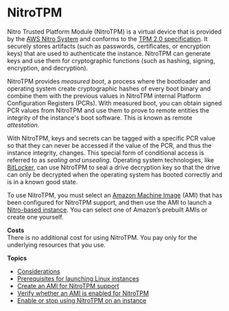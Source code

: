 # NitroTPM<a name="nitrotpm"></a>

Nitro Trusted Platform Module \(NitroTPM\) is a virtual device that is provided by the [AWS Nitro System](http://aws.amazon.com/ec2/nitro/) and conforms to the [TPM 2\.0 specification](https://trustedcomputinggroup.org/resource/trusted-platform-module-2-0-a-brief-introduction/)\. It securely stores artifacts \(such as passwords, certificates, or encryption keys\) that are used to authenticate the instance\. NitroTPM can generate keys and use them for cryptographic functions \(such as hashing, signing, encryption, and decryption\)\.

NitroTPM provides *measured boot*, a process where the bootloader and operating system create cryptographic hashes of every boot binary and combine them with the previous values in NitroTPM internal Platform Configuration Registers \(PCRs\)\. With measured boot, you can obtain signed PCR values from NitroTPM and use them to prove to remote entities the integrity of the instance's boot software\. This is known as remote *attestation*\.

With NitroTPM, keys and secrets can be tagged with a specific PCR value so that they can never be accessed if the value of the PCR, and thus the instance integrity, changes\. This special form of conditional access is referred to as *sealing and unsealing*\. Operating system technologies, like [BitLocker](https://docs.microsoft.com/en-us/windows/security/information-protection/bitlocker/bitlocker-overview), can use NitroTPM to seal a drive decryption key so that the drive can only be decrypted when the operating system has booted correctly and is in a known good state\.

To use NitroTPM, you must select an [Amazon Machine Image](AMIs.md) \(AMI\) that has been configured for NitroTPM support, and then use the AMI to launch a [Nitro\-based instance](instance-types.md#ec2-nitro-instances)\. You can select one of Amazon’s prebuilt AMIs or create one yourself\.

**Costs**  
There is no additional cost for using NitroTPM\. You pay only for the underlying resources that you use\.

**Topics**
+ [Considerations](nitrotpm-considerations.md)
+ [Prerequisites for launching Linux instances](enable-nitrotpm-prerequisites.md)
+ [Create an AMI for NitroTPM support](enable-nitrotpm-support-on-ami.md)
+ [Verify whether an AMI is enabled for NitroTPM](verify-nitrotpm-support-on-ami.md)
+ [Enable or stop using NitroTPM on an instance](nitrotpm-instance.md)